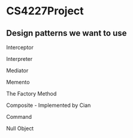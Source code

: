 CS4227Project
==============

Design patterns we want to use
--------------

Interceptor 

Interpreter

Mediator

Memento

The Factory Method

Composite - Implemented by Cian

Command

Null Object
